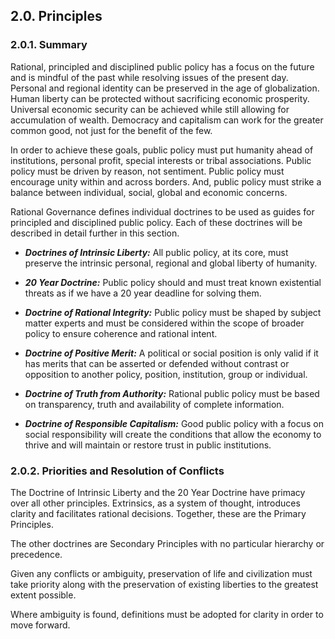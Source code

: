2.0. Principles
------------------

### 2.0.1. Summary
Rational, principled and disciplined public policy has a focus on the future and is mindful of the past while resolving issues of the present day.  Personal and regional identity can be preserved in the age of globalization.  Human liberty can be protected without sacrificing economic prosperity.  Universal economic security can be achieved while still allowing for accumulation of wealth.  Democracy and capitalism can work for the greater common good, not just for the benefit of the few.

In order to achieve these goals, public policy must put humanity ahead of institutions, personal profit, special interests or tribal associations.  Public policy must be driven by reason, not sentiment.  Public policy must encourage unity within and across borders.  And, public policy must strike a balance between individual, social, global and economic concerns.

Rational Governance defines individual doctrines to be used as guides for principled and disciplined public policy.  Each of these doctrines will be described in detail further in this section.

-  *__Doctrines of Intrinsic Liberty:__*
All public policy, at its core, must preserve the intrinsic personal, regional and global liberty of humanity.

-  *__20 Year Doctrine:__*
Public policy should and must treat known existential threats as if we have a 20 year deadline for solving them. 

-  *__Doctrine of Rational Integrity:__*
Public policy must be shaped by subject matter experts and must be considered within the scope of broader policy to ensure coherence and rational intent. 

-  *__Doctrine of Positive Merit:__*
A political or social position is only valid if it has merits that can be asserted or defended without contrast or opposition to another policy, position, institution, group or individual.

-  *__Doctrine of Truth from Authority:__*
Rational public policy must be based on transparency, truth and availability of complete information.

-  *__Doctrine of Responsible Capitalism:__*
Good public policy with a focus on social responsibility will create the conditions that allow the economy to thrive and will maintain or restore trust in public institutions.


### 2.0.2. Priorities and Resolution of Conflicts

The Doctrine of Intrinsic Liberty and the 20 Year Doctrine have primacy over all other principles.  Extrinsics, as a system of thought, introduces clarity and facilitates rational decisions.  Together, these are the Primary Principles.

The other doctrines are Secondary Principles with no particular hierarchy or precedence.

Given any conflicts or ambiguity, preservation of life and civilization must take priority along with the preservation of existing liberties to the greatest extent possible.

Where ambiguity is found, definitions must be adopted for clarity in order to move forward.
